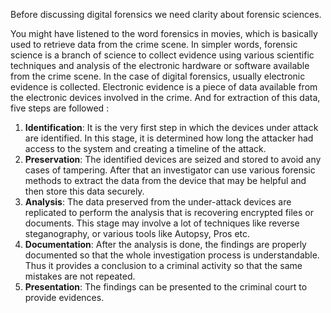 Before discussing digital forensics we need clarity about forensic sciences.

You might have listened to the word forensics in movies, which is basically used to retrieve data from the crime scene.
In simpler words, forensic science is a branch of science to collect evidence using various scientific techniques and analysis of the electronic hardware or software available from the crime scene.
In the case of digital forensics, usually electronic evidence is collected. Electronic evidence is a piece of data available from the electronic devices involved in the crime. And for extraction of this data, five steps are followed :
1. **Identification**: It is the very first step in which the devices under attack are identified. In this stage, it is determined how long the attacker had access to the system and creating a timeline of the attack. 
2. **Preservation**: The identified devices are seized and stored to avoid any cases of tampering. After that an investigator can use various forensic methods to extract the data from the device that may be helpful and then store this data securely.
3. **Analysis**:  The data preserved from the under-attack devices are replicated to perform the analysis that is recovering encrypted files or documents. This stage may involve a lot of techniques like reverse steganography, or various tools like Autopsy, Pros etc.
4. **Documentation**: After the analysis is done, the findings are properly documented so that the whole investigation process is understandable. Thus it provides a conclusion to a criminal activity so that the same mistakes are not repeated.
5. **Presentation**: The findings can be presented to the criminal court to provide evidences.

